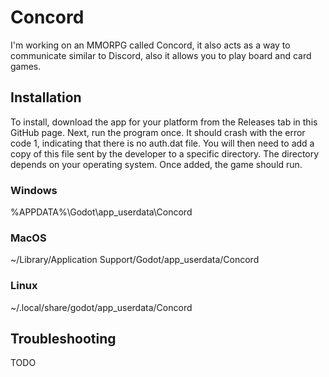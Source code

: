 # Concord
I'm working on an MMORPG called Concord, it also acts as a way to communicate similar to Discord, also it allows you to play board and card games.

## Installation
To install, download the app for your platform from the Releases tab in this GitHub page. Next, run the program once. It should crash with the error code 1, indicating that there is no auth.dat file. You will then need to add a copy of this file sent by the developer to a specific directory. The directory depends on your operating system. Once added, the game should run.
### Windows
%APPDATA%\Godot\app_userdata\Concord
### MacOS
~/Library/Application Support/Godot/app_userdata/Concord
### Linux
~/.local/share/godot/app_userdata/Concord

## Troubleshooting
TODO
